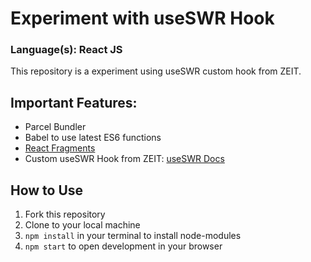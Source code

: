 # Experiment with useSWR Hook
### Language(s): React JS

This repository is a experiment using useSWR custom hook from ZEIT.

## Important Features:
* Parcel Bundler
* Babel to use latest ES6 functions
* [React Fragments](https://reactjs.org/docs/fragments.html)
* Custom useSWR Hook from ZEIT: [useSWR Docs](https://swr.now.sh/)
  
## How to Use
1. Fork this repository
2. Clone to your local machine
3. `npm install` in your terminal to install node-modules
4. `npm start` to open development in your browser
